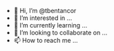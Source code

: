 - 👋 Hi, I’m @tbentancor
- 👀 I’m interested in ...
- 🌱 I’m currently learning ...
- 💞️ I’m looking to collaborate on ...
- 📫 How to reach me ...

<!---
tbentancor/tbentancor is a ✨ special ✨ repository because its `README.md` (this file) appears on your GitHub profile.
You can click the Preview link to take a look at your changes.
--->
